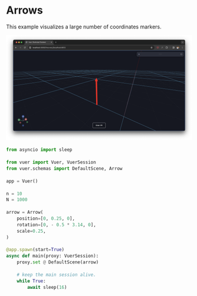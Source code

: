 
# Arrows

This example visualizes a large number of coordinates markers.

![marker light](figures/16_arrows.png)


```python
from asyncio import sleep

from vuer import Vuer, VuerSession
from vuer.schemas import DefaultScene, Arrow

app = Vuer()

n = 10
N = 1000

arrow = Arrow(
    position=[0, 0.25, 0],
    rotation=[0, - 0.5 * 3.14, 0],
    scale=0.25,
)

@app.spawn(start=True)
async def main(proxy: VuerSession):
    proxy.set @ DefaultScene(arrow)

    # keep the main session alive.
    while True:
        await sleep(16)
```
